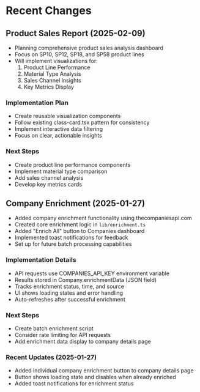 # Recent Changes

## Product Sales Report (2025-02-09)
- Planning comprehensive product sales analysis dashboard
- Focus on SP10, SP12, SP18, and SP58 product lines
- Will implement visualizations for:
  1. Product Line Performance
  2. Material Type Analysis
  3. Sales Channel Insights
  4. Key Metrics Display

### Implementation Plan
- Create reusable visualization components
- Follow existing class-card.tsx pattern for consistency
- Implement interactive data filtering
- Focus on clear, actionable insights

### Next Steps
- Create product line performance components
- Implement material type comparison
- Add sales channel analysis
- Develop key metrics cards

## Company Enrichment (2025-01-27)
- Added company enrichment functionality using thecompaniesapi.com
- Created core enrichment logic in `lib/enrichment.ts`
- Added "Enrich All" button to Companies dashboard
- Implemented toast notifications for feedback
- Set up for future batch processing capabilities

### Implementation Details
- API requests use COMPANIES_API_KEY environment variable
- Results stored in Company.enrichmentData (JSON field)
- Tracks enrichment status, time, and source
- UI shows loading states and error handling
- Auto-refreshes after successful enrichment

### Next Steps
- Create batch enrichment script
- Consider rate limiting for API requests
- Add enrichment data display to company details page

### Recent Updates (2025-01-27)
- Added individual company enrichment button to company details page
- Button shows loading state and disables when already enriched
- Added toast notifications for enrichment status
